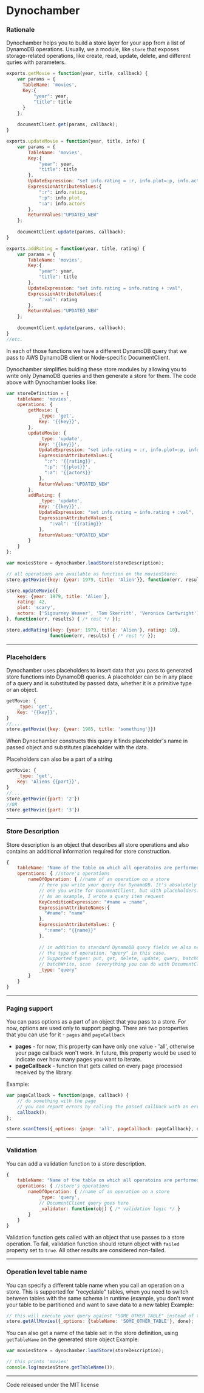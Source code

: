 # Dynochamber

### Rationale
Dynochamber helps you to build a store layer for your app from a list of DynamoDB operations.
Usually, we a module, like `store` that exposes storage-related operations, like create, read, update, delete, and different quries with parameters.

```javascript
exports.getMovie = function(year, title, callback) {
	var params = {
      TableName: 'movies',
      Key:{
          "year": year,
          "title": title
      }
    };
    
    documentClient.get(params, callback);
}

exports.updateMovie = function(year, title, info) {
	var params = {
    	TableName: 'movies',
        Key:{
            "year": year,
            "title": title
        },
        UpdateExpression: "set info.rating = :r, info.plot=:p, info.actors=:a",
        ExpressionAttributeValues:{
            ":r": info.rating,
            ":p": info.plot,
            ":a": info.actors
        },
        ReturnValues:"UPDATED_NEW"
    };
    
    documentClient.update(params, callback);
}

exports.addRating = function(year, title, rating) {
	var params = {
    	TableName: 'movies',
        Key:{
            "year": year,
            "title": title
        },
        UpdateExpression: "set info.rating = info.rating + :val",
        ExpressionAttributeValues:{
        	":val": rating
        },
        ReturnValues:"UPDATED_NEW"
    };
    
    documentClient.update(params, callback);
}
//etc.
```

In each of those functions we have a different DynamoDB query that we pass to AWS DynamoDB client or Node-specific DocumentClient.

Dynochamber simplifies bulding these store modules by allowing you to write only DynamoDB queries and then generate a store for them. The code above with Dynochamber looks like:

```javascript
var storeDefinition = {
	tableName: 'movies',
    operations: {
    	getMovie: {
    		_type: 'get',
        	Key: '{{key}}',
        },
        updateMovie: {
        	_type: 'update',
        	Key: '{{key}}',
        	UpdateExpression: "set info.rating = :r, info.plot=:p, info.actors=:a",
            ExpressionAttributeValues:{
              ":r": '{{rating}}',
              ":p": '{{plot}}',
              ":a": '{{actors}}'
          	},
            ReturnValues:"UPDATED_NEW"
        },
        addRating: {
        	_type: 'update',
        	Key: '{{key}}',
            UpdateExpression: "set info.rating = info.rating + :val",
            ExpressionAttributeValues:{
                ":val": '{{rating}}'
            },
            ReturnValues:"UPDATED_NEW"
        }
    }
};

var moviesStore = dynochamber.loadStore(storeDescription);

// all operations are available as function on the moviesStore:
store.getMovie({key: {year: 1979, title: 'Alien'}}, function(err, results) { /* rest */ });

store.updateMovie({
	key: {year: 1979, title: 'Alien'},
  	rating: 42,
  	plot: 'scary',
  	actors: ['Sigourney Weaver', 'Tom Skerritt', 'Veronica Cartwright']
}, function(err, results) { /* rest */ });

store.addRating({key: {year: 1979, title: 'Alien'}, rating: 10}, 
                function(err, results) { /* rest */ });

```
---
### Placeholders
Dynochamber uses placeholders to insert data that you pass to generated store functions into DynamoDB queries. A placeholder can be in any place of a query and is substituted by passed data, whether it is a primitive type or an object.

```javascript
getMovie: {
	_type: 'get',
	Key: '{{key}}',
}
//....
store.getMovie({key: {year: 1985, title: 'something'}})

```
When Dynochamber constructs this query it finds placeholder's name in passed object and substitutes placeholder with the data.

Placeholders can also be a part of a string
```javascript
getMovie: {
	_type: 'get',
	Key: 'Aliens {{part}}',
}
//....
store.getMovie({part: '2'})
//OR
store.getMovie({part: '3'})

```


---
### Store Description
Store description is an object that describes all store operations and also contains an additional information required for store construction.

```javascript
{
	tableName: "Name of the table on which all operatoins are performed",
    operations: { //store's operations
    	nameOfOperation: { //name of an operation on a store
        	// here you write your query for DynamoDB. It's absolutely the same as the 
            // one you write for DocumentClient, but with placeholders.
            // As an example, I wrote a query item request
            KeyConditionExpression: "#name = :name",
            ExpressionAttributeNames:{
              "#name": "name"
            },
            ExpressionAttributeValues: {
              ":name": "{{name}}"
            },
            
            // in addition to standard DynamoDB query fields we also need to specify
            // the type of operation. "query" in this case.
            // Supported types: put, get, delete, update, query, batchGet, 
            // batchWrite, scan  (everything you can do with DocumentClient)
            _type: "query"
        }
    }
}
```
---
### Paging support
You can pass options as a part of an object that you pass to a store. For now, options are used only to support paging. There are two poroperties that you can use for it - `pages` and `pageCallback`

- **pages** - for now, this property can have only one value - 'all', otherwise your page callback won't work. In future, this property would be used to indicate over how many pages  you want to iterate.
- **pageCallback** - function that gets called on every page processed received by the library.

Example:
```javascript
var pageCallback = function(page, callback) {
	// do something with the page
    // you can report errors by calling the passed callback with an error
    callback();
};

store.scanItems({_options: {page: 'all', pageCallback: pageCallback}, done);
```
---
### Validation
You can add a validation function to a store description.

```javascript
{
	tableName: "Name of the table on which all operatoins are performed",
    operations: { //store's operations
    	nameOfOperation: { //name of an operation on a store
        	_type: 'query',
        	// DocumentClient query goes here
            _validator: function(obj) { /* validation logic */ }
        }
    }
}
```

Validation function gets called with an object that use passes to a store operation. To fail, validation function should return object with `failed` property set to `true`. All other results are considered non-failed.

---
### Operation level table name
You can specify a different table name when you call an operation on a store. This is supported for "recyclable" tables, when you need to switch between tables with the same schema in runtime (example, you don't want your table to be partitioned and want to save data to a new table)
Example:
```javascript
// this will execute your query against "SOME_OTHER_TABLE" instead of the table set in the store definition
store.getAllMovies({_options: {tableName: 'SOME_OTHER_TABLE'}, done);
```

You can also get a name of the table set in the store definition, using `getTableName` on the generated store object
Example:
```javascript
var moviesStore = dynochamber.loadStore(storeDescription);

// this prints 'movies'
console.log(moviesStore.getTableName());
```
---
Code released under the MIT license
